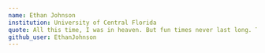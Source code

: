 ```yaml
---
name: Ethan Johnson
institution: University of Central Florida
quote: All this time, I was in heaven. But fun times never last long. That's just how life is.
github_user: EthanJohnson
---
```

